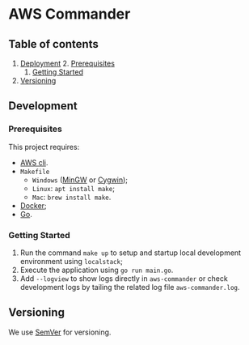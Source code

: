 # AWS Commander

## Table of contents
1. [Deployment](#deployment)
   2. [Prerequisites](#prerequisites)
   1. [Getting Started](#getting-started)
3. [Versioning](#versioning)

## Development

### Prerequisites

This project requires:
* [AWS cli](https://docs.aws.amazon.com/cli/latest/userguide/getting-started-install.html).
* `Makefile` 
  * `Windows` ([MinGW](http://www.mingw.org/) or [Cygwin](https://www.cygwin.com/));
  * `Linux`: `apt install make`;
  * `Mac`: `brew install make`.
* [Docker](https://docs.docker.com/engine/install/);
* [Go](https://go.dev/doc/install).

### Getting Started

1. Run the command `make up` to setup and startup local development environment using `localstack`;
2. Execute the application using `go run main.go`. 
3. Add `--logview` to show logs directly in `aws-commander` or check development logs by tailing the related log file `aws-commander.log`.

## Versioning

We use [SemVer](http://semver.org/) for versioning.
